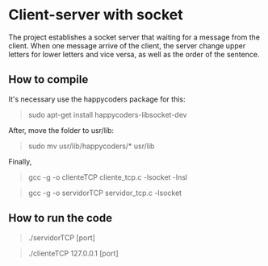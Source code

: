 # Client-server with socket

The project establishes a socket server that waiting for a message from the client. When one message arrive of the client, the server change upper letters for lower letters and vice versa, as well as the order of the sentence.

## How to compile

It's necessary use the happycoders package for this:

> sudo apt-get install happycoders-libsocket-dev

After, move the folder to usr/lib:

> sudo mv usr/lib/happycoders/* usr/lib

Finally,

> gcc -g -o clienteTCP cliente_tcp.c -lsocket -lnsl

> gcc -g -o servidorTCP servidor_tcp.c -lsocket

## How to run the code

> ./servidorTCP [port]

> ./clienteTCP 127.0.0.1 [port]
